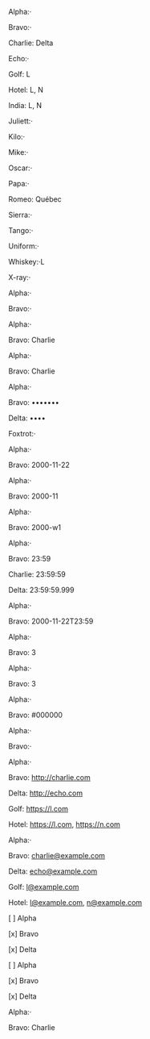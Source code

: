 <!-- Text -->

Alpha:·

Bravo:·

Charlie: Delta

Echo:·

Golf: L

Hotel: L, N

India: L, N

Juliett:·

Kilo:·

Mike:·

Oscar:·

Papa:·

Romeo: Québec

Sierra:·

Tango:·

Uniform:·

Whiskey:·L

X-ray:·

<!-- Hidden -->

Alpha:·

Bravo:·

<!-- Search -->

Alpha:·

Bravo: Charlie

<!-- Telephone -->

Alpha:·

Bravo: Charlie

<!-- Password -->

Alpha:·

Bravo: •••••••

Delta: ••••

Foxtrot:·

<!-- Date -->

Alpha:·

Bravo: 2000-11-22

<!-- Month -->

Alpha:·

Bravo: 2000-11

<!-- Week -->

Alpha:·

Bravo: 2000-w1

<!-- Time -->

Alpha:·

Bravo: 23:59

Charlie: 23:59:59

Delta: 23:59:59.999

<!-- Datetime-local -->

Alpha:·

Bravo: 2000-11-22T23:59

<!-- Number -->

Alpha:·

Bravo: 3

<!-- Range -->

Alpha:·

Bravo: 3

<!-- Color -->

Alpha:·

Bravo: #000000

<!-- File -->

Alpha:·

Bravo:·

<!-- URL -->

Alpha:·

Bravo: <http://charlie.com>

Delta: <http://echo.com>

Golf: <https://l.com>

Hotel: <https://l.com>, <https://n.com>

<!-- Email -->

Alpha:·

Bravo: [charlie@example.com](mailto:charlie@example.com)

Delta: [echo@example.com](mailto:echo@example.com)

Golf: [l@example.com](mailto:l@example.com)

Hotel: [l@example.com](mailto:l@example.com), [n@example.com](mailto:n@example.com)

<!-- Checkbox -->

\[ ] Alpha

\[x] Bravo

\[x] Delta

<!-- Radio -->

\[ ] Alpha

\[x] Bravo

\[x] Delta

<!-- Submit -->

Alpha:·

Bravo: Charlie

<!-- Data lists -->
